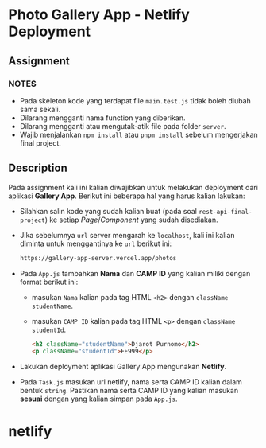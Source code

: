 # Photo Gallery App - Netlify Deployment

## Assignment

### NOTES

- Pada skeleton kode yang terdapat file `main.test.js` tidak boleh diubah sama sekali.
- Dilarang mengganti nama function yang diberikan.
- Dilarang mengganti atau mengutak-atik file pada folder `server`.
- Wajib menjalankan `npm install` atau `pnpm install` sebelum mengerjakan final project.

## Description

Pada assignment kali ini kalian diwajibkan untuk melakukan deployment dari aplikasi **Gallery App**. Berikut ini beberapa hal yang harus kalian lakukan:

- Silahkan salin kode yang sudah kalian buat (pada soal `rest-api-final-project`) ke setiap _Page_/_Component_ yang sudah disediakan.

- Jika sebelumnya `url` server mengarah ke `localhost`, kali ini kalian diminta untuk menggantinya ke `url` berikut ini:

  ```txt
  https://gallery-app-server.vercel.app/photos
  ```

- Pada `App.js` tambahkan **Nama** dan **CAMP ID** yang kalian miliki dengan format berikut ini:

  - masukan `Nama` kalian pada tag HTML `<h2>` dengan `className` `studentName`.
  - masukan `CAMP ID` kalian pada tag HTML `<p>` dengan `className` `studentId`.

    ```html
    <h2 className="studentName">Djarot Purnomo</h2>
    <p className="studentId">FE999</p>
    ```

- Lakukan deployment aplikasi Gallery App mengunakan **Netlify**.

- Pada `Task.js` masukan url netlify, nama serta CAMP ID kalian dalam bentuk `string`. Pastikan nama serta CAMP ID yang kalian masukan **sesuai** dengan yang kalian simpan pada `App.js`.
# netlify
